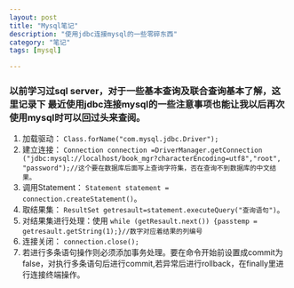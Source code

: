 ```yaml
---
layout: post
title: "Mysql笔记"
description: "使用jdbc连接mysql的一些零碎东西"
category: "笔记"
tags: [mysql]

---
```


###  以前学习过sql server，对于一些基本查询及联合查询基本了解，这里记录下  最近使用jdbc连接mysql的一些注意事项也能让我以后再次使用mysql时可以回过头来查阅。



1. 加载驱动：  `Class.forName("com.mysql.jdbc.Driver");` 
2. 建立连接：  `Connection connection =DriverManager.getConnection     ("jdbc:mysql://localhost/book_mgr?characterEncoding=utf8","root", "password");//这个要在数据库后面写上查询字符集，否在查询不到数据库的中文结果。`
3. 调用Statement：  `Statement statement = connection.createStatement()`。
4. 取结果集：  `ResultSet getresault=statement.executeQuery("查询语句")`。
5. 对结果集进行处理：使用 `while (getResault.next()) {passtemp = getresault.getString(1);}//数字对应着结果的列编号`  
6. 连接关闭：  `connection.close();`  
7. 若进行多条语句操作则必须添加事务处理。要在命令开始前设置成commit为false，对执行多条语句后进行commit,若异常后进行rollback，在finally里进行连接终端操作。
